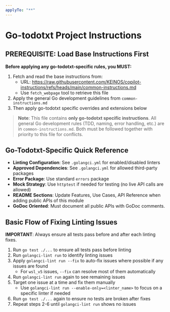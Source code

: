 ```yaml
---
applyTo: "**"
---
```

# Go-todotxt Project Instructions

## PREREQUISITE: Load Base Instructions First

**Before applying any go-todotxt-specific rules, you MUST:**

1. Fetch and read the base instructions from:
   - URL: https://raw.githubusercontent.com/KEINOS/copilot-instructions/refs/heads/main/common-instructions.md
   - Use `fetch_webpage` tool to retrieve this file
2. Apply the general Go development guidelines from `common-instructions.md`
3. Then apply go-todotxt specific overrides and extensions below

> **Note**: This file contains **only go-todotxt specific instructions**. All general Go development rules (TDD, naming, error handling, etc.) are in `common-instructions.md`. Both must be followed together with priority to this file for conflicts.

## Go-Todotxt-Specific Quick Reference

- **Linting Configuration**: See `.golangci.yml` for enabled/disabled linters
- **Approved Dependencies**: See `.golangci.yml` for allowed third-party packages
- **Error Package**: Use standard `errors` package
- **Mock Strategy**: Use `httptest` if needed for testing (no live API calls are allowed)
- **README Sections**: Update Features, Use Cases, API Reference when adding public APIs of this module
- **GoDoc Oriented**: Must document all public APIs with GoDoc comments.

## Basic Flow of Fixing Linting Issues

**IMPORTANT**: Always ensure all tests pass before and after each linting fixes.

1. Run `go test ./...` to ensure all tests pass before linting
2. Run `golangci-lint run` to identify linting issues
3. Apply `golangci-lint run --fix` to auto-fix issues where possible if any issues are found
    - For `wsl_v5` issues, `--fix` can resolve most of them automatically
4. Run `golangci-lint run` again to see remaining issues
5. Target one issue at a time and fix them manually
    - Use `golangci-lint run --enable-only=<linter_name>` to focus on a specific linter if needed
6. Run `go test ./...` again to ensure no tests are broken after fixes
7. Repeat steps 2-6 until `golangci-lint run` shows no issues
